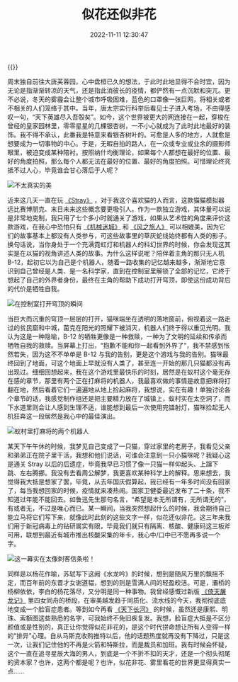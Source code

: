﻿---
categories:
- 生活感悟
copyright: true
date: 2022-11-11 12:30:47
description: ''
slug:  Like-Flowers-Not-Flowers
tags:
- 生活
- 随笔
- 感悟
- 日常
title: 似花还似非花
toc: true
image: /posts/似花非花/hd-wallpaper-g4698ef087_1280.jpg
---

{{<meting server="netease" type="song" id="5280041">}}

周末独自前往大唐芙蓉园，心中盘桓已久的想法，于此时此地显得不合时宜，因为无论是指渐渐转凉的天气，还是指此消彼长的疫情，都俨然有一点沉默和突兀。更不必说，冬天的雾霾会让整个城市呼吸困难，蓝色的口罩像一张巨网，将相关或者不相关的人们笼络于其中。当年，唐太宗实行科举后看见士子进入考场，不由得感叹一句，“天下英雄尽入吾彀矣”。如今，这个世界被更大的网连接在一起，穿梭在曾经的皇家园林里，零零星星的几棵银杏树，一不小心就成为了此时此地最好的装饰。我不得不承认，此番我是特意来看银杏树叶的。可愈是人多的地方，人就愈是想要成为一切事物的中心。于是，无暇自拍的路人，在一众或专业或业余的摄影师眼里，被迫变成某种陪衬。按照纳什均衡理论，如果每个人都想在最好的位置、最好的角度拍照，那么每个人都无法在最好的位置、最好的角度拍照。可惜理论终究抵不过人心，毕竟谁会甘心落后于人呢？

![不太真实的美](/posts/似花非花/微信图片_20221113100830.jpg)

近来这几天一直在玩 [《Stray》](https://www.douban.com/game/35097630/) ，对于我这个喜欢猫的人而言，这款猫猫模拟器远比赛博朋克、末日未来这些概念要更吸引人。作为一款独立游戏，其体量可以说是非常地克制，我只用了七个多小时就通关了游戏，如果从艺术性的角度来评价这款游戏，在我心中恐怕只有 [《机械迷城》](https://www.douban.com/game/10734276/) 和 [《风之旅人》](https://www.douban.com/game/11620741/) 可以相媲美，因为它们的故事基本上都没有人类参与，可这些故事里的草灰蛇线始终都有人类的影子。换句话说，当你身处于一个充满霓虹灯和机器人的科幻世界的时候，你会发现这其实是在以猫的视角讲述人类的故事。为什么这样说呢？陪伴着主角的那只无人机 B-12，起初它以为自己是个机器人，随着一路收集的记忆越来越多，渐渐地它意识到自己曾经是人类、是一名科学家，直到在控制室里解锁了全部的记忆，它终于想起了自己的外界者身份，最终在主角的帮助下成功打开穹顶，即使这份成功背后的代价是牺牲自我。

![在控制室打开穹顶的瞬间](/posts/似花非花/Stray_Screenshot_002.jpg)

当巨大而沉重的穹顶一层层的打开，猫咪端坐在透明的落地窗前，俯视着这一路走过的贫民窟和中城，菌克在阳光的照耀下被消灭，机器人们终于得以重见光明。我认为这是一种隐喻，B-12 的牺牲更像是一种救赎，一种为了文明的延续和传承而牺牲自我的救赎。当屏幕上打出，“抱歉不能和你一起看到外界了”，我不禁感到怅然若失，因为这不不单单是 B-12 与我的告别，更是这个游戏与我的告别。猫咪最终回到了地面，可这个地面上早就没有人类了，甚至连一开始的那几只猫都没有再出现过。细细回想起来，我在这个游戏里最快乐的时刻，居然是在蚁村这个毫无存在感的章节，那里有两个正在打麻将的机器人，我最喜欢做的事情是故意把麻将打翻在地，然后看着它们一遍遍地从地上捡起麻将，我想说，实在有趣！单独讨论各个章节的话，我感觉制作组还是把主要精力放在了城镇上，蚁村实在太空洞了，而下水道里则会让人感到生理不适，谁能想到最后一次使用完镭射灯，猫咪捡起无人机狂奔这一段居然是我心中的最佳演出。

![蚁村里打麻将的两个机器人](/posts/似花非花/Stray_Screenshot_001.jpg)

某天下午午休的时候，我梦见自己变成了一只猫，穿过家里的老房子，我看见父亲和弟弟正在院子里干活，我想和他们说话，可谁会注意到一只小猫咪呢？我疑心这是通关 Stray 以后的后遗症，毕竟我早已习惯了像一只猫一样仰起头、上蹿下跳、左右腾挪。我没有去看周公解梦，我更喜欢某种科学上的解释。思来想去，我觉得我大抵是想家了罢，毕竟，从去年国庆假算起，我已经有一年多时间没有回家了，每当我想回家的时候，疫情就来凑热闹。国家卫健委最近发布了二十条，我不知道过年能不能回去。如鲁迅先生那句名言，“希望是本无所谓有，无所谓无的”，有或者无，不过是唯心而已。某一瞬间，当我突然想起什么的时候，我会期待自己能立马将它们写下来，就像此时此刻的这些文字一样，似花还似非花。这三年来我们用于新冠病毒上的钻研属实有限，毕竟我们就只有隔离、核酸、健康码这三板斧可用，联想到最近有城市推出核酸采集的年卡，我心中/口中已不愿再多说一个字。

![这一幕实在太像刺客信条啦！](/posts/似花非花/Stray_Screenshot_003.jpg)

同样是以杨花作喻，苏轼写下这阙《水龙吟》的时候，想到是随风万里的飘摇不定，而百年前的东晋才女谢道韫，想到的则是雪满人间的轻盈皎洁。可是，灞桥的杨柳依依，李白的杨花落尽，又分明是同一种事物。我曾经感慨过新版 [《倚天屠龙记》](https://movie.douban.com/subject/25865815/) 里四女同舟的桥段，在审美越发趋于同质化、流水线的今天，我彻彻底底地变成一个脸盲症患者。等到如今再看 [《天下长河》](https://movie.douban.com/subject/35517425/) 的时候，虽然还是康熙、明珠、索额图这些熟悉的名字，可我始终不免旧疾复发。我想，脸盲症大抵是不区分颜值或是性别的，真正让你觉得似花非花的，是这个时代拼命想让所有人变得一样的“排异”心理。自从马斯克收购推特以后，他的话题热度就再没有下降过，只是这一次，让我们记住他的不再是火箭和特斯拉，而是裁员和加班。我有时候会怀疑，这个一直在追寻星辰大海的男人，到底是一个不折不扣的天才，还是一个彻头彻尾的资本家？也许，这两个都是呢？也许，似花非花、雾里看花的世界更显得真实一点……



